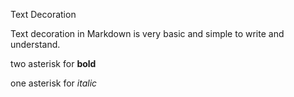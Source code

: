 Text Decoration

Text decoration in Markdown is very basic and simple to write and understand.

two asterisk for **bold**

one asterisk for *italic*